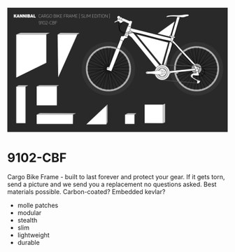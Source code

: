 ![](kannibal-bike-cargo-frame.png)

# 9102-CBF
Cargo Bike Frame - built to last forever and protect your gear. If it gets torn, send a picture and we send you a replacement no questions asked. Best materials possible. Carbon-coated? Embedded kevlar?

- molle patches
- modular
- stealth
- slim
- lightweight
- durable
